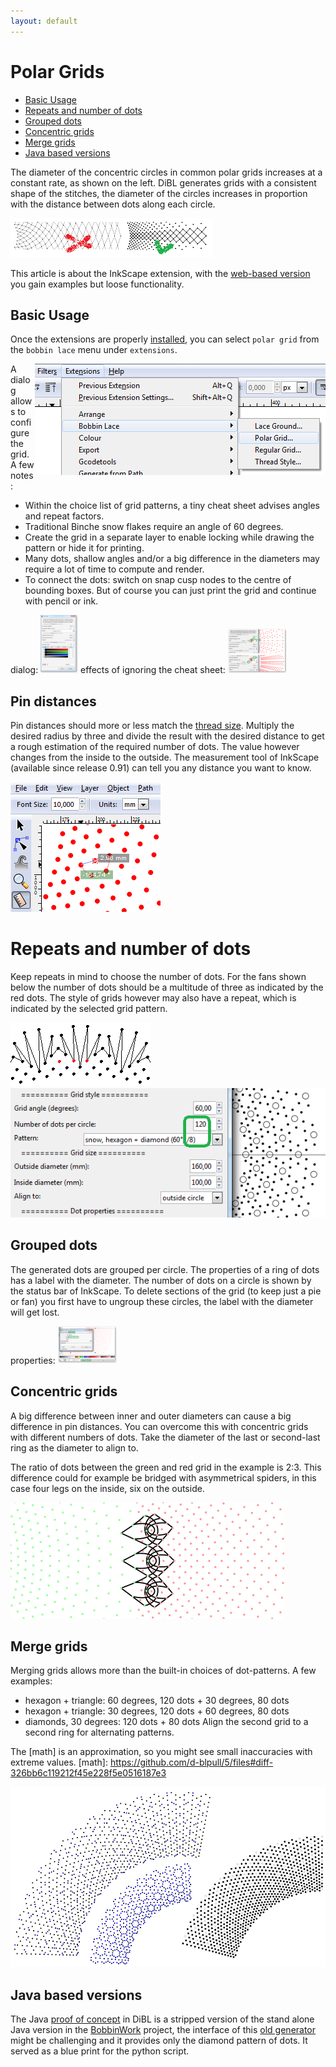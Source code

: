 ```yaml
---
layout: default
---
```

Polar Grids
===========

- [Basic Usage](#basic-usage)
- [Repeats and number of dots](#repeats-and-number-of-dots)
- [Grouped dots](#grouped-dots)
- [Concentric grids](#concentric-grids)
- [Merge grids](#merge-grids)
- [Java based versions](#java-based-versions)

The diameter of the concentric circles in common polar grids increases at a constant rate, as shown on the left.
DiBL generates grids with a consistent shape of the stitches, 
the diameter of the circles increases in proportion with the distance between dots along each circle.

![polar-images/compared.png](polar-images/compared.png)

This article is about the InkScape extension, 
with the [web-based version](https://d-bl.github.io/polar-grids/) you gain examples but loose functionality.



Basic Usage
-----------

Once the extensions are properly [installed], you can select `polar grid` from the `bobbin lace` menu under `extensions`.

[installed]: /inkscape-bobbinlace/

<img align="right" src="polar-images/menu.png" alt="menu"/>

A dialog allows to configure the grid. A few notes:
* Within the choice list of grid patterns, a tiny cheat sheet advises angles and repeat factors.
* Traditional Binche snow flakes require an angle of 60 degrees.
* Create the grid in a separate layer to enable locking while drawing the pattern or hide it for printing.
* Many dots, shallow angles and/or a big difference in the diameters
  may require a lot of time to compute and render. 
* To connect the dots: switch on snap cusp nodes to the centre of bounding boxes.
  But of course you can just print the grid and continue with pencil or ink.

dialog: [![polar-images/dialog.png](polar-images/dialog-thumb.png)](polar-images/dialog.png)
effects of ignoring the cheat sheet: [![polar-images/cheatsheet.png](polar-images/cheatsheet-thumb.png)](polar-images/cheatsheet.png)


Pin distances
-------------

Pin distances should more or less match the [thread size].
Multiply the desired radius by three and divide the result with the desired distance
to get a rough estimation of the required number of dots.
The value however changes from the inside to the outside.
The measurement tool of InkScape (available since release 0.91) can tell you any distance you want to know.

![polar-images/pin-distance.png](polar-images/pin-distance.png)

[thread size]: http://bobbin-lace.wikispaces.com/Thread+width+and+pattern+size


# Repeats and number of dots

Keep repeats in mind to choose the number of dots.
For the fans shown below the number of dots should be a multitude of three as indicated by the red dots.
The style of grids however may also have a repeat, which is indicated by the selected grid pattern.

![polar-images/fan.png](polar-images/fan.png)
![polar-images/repeats.png](polar-images/repeats.png)


Grouped dots
------------

The generated dots are grouped per circle.
The properties of a ring of dots has a label with the diameter.
The number of dots on a circle is shown by the status bar of InkScape.
To delete sections of the grid (to keep just a pie or fan)
you first have to ungroup these circles,
the label with the diameter will get lost.

properties: [![polar-images/properties.png](polar-images/properties-thumb.png)](polar-images/properties-thumb.png)


Concentric grids
----------------

A big difference between inner and outer diameters can cause a big difference in pin distances.
You can overcome this with concentric grids with different numbers of dots.
Take the diameter of the last or second-last ring as the diameter to align to.

The ratio of dots between the green and red grid in the example is 2:3.
This difference could for example be bridged with asymmetrical spiders,
in this case four legs on the inside, six on the outside.

![polar-images/asym-spider.svg](polar-images/asym-spider.png)


Merge grids
-----------

Merging grids allows more than the built-in choices of dot-patterns. A few examples:
* hexagon + triangle: 60 degrees, 120 dots + 30 degrees, 80 dots
* hexagon + triangle: 30 degrees, 120 dots + 60 degrees, 80 dots
* diamonds, 30 degrees: 120 dots + 80 dots
Align the second grid to a second ring for alternating patterns.

The [math] is an approximation, so you might see small inaccuracies with extreme values.
[math]: https://github.com/d-blpull/5/files#diff-326bb6c119212f45e228f5e0516187e3

![polar-images/merged.png](polar-images/merged.png)


Java based versions
-------------------

The Java [proof of concept] in DiBL is a stripped version of the stand alone Java version
in the [BobbinWork] project, the interface of this [old generator] might be challenging
and it provides only the diamond pattern of dots. It served as a blue print for the python script.

[proof of concept]: https://github.com/d-bl/tree/5d5dc36e50ccc6468b62d358381cda1cda64ad6b/standalone/grids/dibl-polar
[BobbinWork]: https://github.com/jo-pol/bobbinwork
[old generator]: https://storage.googleapis.com/google-code-archive-downloads/v1/code.google.com/bobbinwork/bwpGrid-rel-2.0.115.jar
